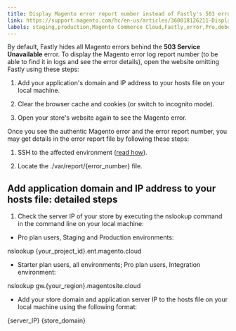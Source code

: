 ```yaml
---
title: Display Magento error report number instead of Fastly's 503 error on Cloud
link: https://support.magento.com/hc/en-us/articles/360018126211-Display-Magento-error-report-number-instead-of-Fastly-s-503-error-on-Cloud
labels: staging,production,Magento Commerce Cloud,Fastly,error,Pro,debug,503,how to,reports
---
```


By default, Fastly hides all Magento errors behind the **503 Service Unavailable** error. To display the Magento error log report number (to be able to find it in logs and see the error details), open the website omitting Fastly using these steps:

1. Add your application's domain and IP address to your hosts file on your local machine.

1. Clear the browser cache and cookies (or switch to incognito mode).

1. Open your store's website again to see the Magento error.

Once you see the authentic Magento error and the error report number, you may get details in the error report file by following these steps:

1. SSH to the affected environment ([read how](https://devdocs.magento.com/guides/v2.3/cloud/env/environments-ssh.html#ssh)).

1. Locate the ./var/report/{error\_number} file.

## Add application domain and IP address to your hosts file: detailed steps

1. Check the server IP of your store by executing the nslookup command in the command line on your local machine:

* Pro plan users, Staging and Production environments: 

nslookup {your\_project\_id}.ent.magento.cloud

* Starter plan users, all environments; Pro plan users, Integration environment: 

nslookup gw.{your\_region}.magentosite.cloud

* Add your store domain and application server IP to the hosts file on your local machine using the following format: 

{server\_IP} {store\_domain}

